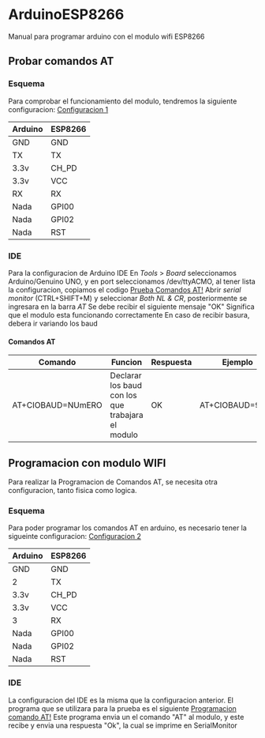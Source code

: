 # ArduinoESP8266
Manual para programar arduino con el modulo wifi ESP8266

## Probar comandos AT

### Esquema
Para comprobar el funcionamiento del modulo, tendremos la siguiente configuracion:
[Configuracion 1](/docs/resources/config1.png)

Arduino | ESP8266
--------|---------
GND | GND
TX | TX
3.3v | CH_PD
3.3v | VCC
RX | RX
Nada | GPI00
Nada | GPI02
Nada | RST



### IDE
Para la configuracion de Arduino IDE
En *Tools* > *Board* seleccionamos Arduino/Genuino UNO, y en port seleccionamos /dev/ttyACMO, al tener lista la configuracion, copiamos
el codigo [Prueba Comandos AT!](/Examples/ATTest.ino)
Abrir *serial monitor* (CTRL+SHIFT+M) y seleccionar *Both NL & CR*, posteriormente se ingresara en la barra *AT*
Se debe recibir el siguiente mensaje
"OK"
Significa que el modulo esta funcionando correctamente
En caso de recibir basura, debera ir variando los baud

#### Comandos AT

Comando | Funcion | Respuesta | Ejemplo
--------|---------|-----------|---------
AT+CIOBAUD=NUmERO | Declarar los baud con los que trabajara el modulo | OK |AT+CIOBAUD=9600

## Programacion con modulo WIFI
Para realizar la Programacion de Comandos AT, se necesita otra configuracion, tanto fisica como logica.

### Esquema
Para poder programar los comandos AT en arduino, es necesario tener la sigueinte configuracion:
[Configuracion 2](/docs/resources/config2.png)

Arduino | ESP8266
--------|---------
GND | GND
2 | TX
3.3v | CH_PD
3.3v | VCC
3 | RX
Nada | GPI00
Nada | GPI02
Nada | RST

### IDE
La configuracion del IDE es la misma que la configuracion anterior.
El programa que se utilizara para la prueba es el siguiente [Programacion comando AT!](github.com)
Este programa envia un el comando "AT" al modulo, y este recibe y envia una respuesta "Ok", la cual se imprime en SerialMonitor

